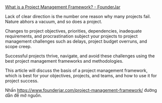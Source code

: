 [What is a Project Management Framework? - FounderJar](https://www.founderjar.com/project-management-framework/)

Lack of clear direction is the number one reason why many projects fail. Nature abhors a vacuum, and so does a project.

Changes to project objectives, priorities, dependencies, inadequate requirements, and procrastination subject your projects to project management challenges such as delays, project budget overruns, and scope creep.

Successful projects thrive, navigate, and avoid these challenges using the best project management frameworks and methodologies.

This article will discuss the basis of a project management framework, which is best for your objectives, projects, and teams, and how to use it for project success.

Nhấn <https://www.founderjar.com/project-management-framework/> đường dẫn để mở nguồn.